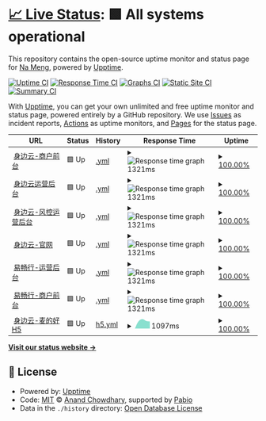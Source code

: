 # [📈 Live Status](https://iwangjie.github.io/sby): <!--live status--> **🟩 All systems operational**

This repository contains the open-source uptime monitor and status page for [Na Meng](https://iwangjie.github.io/sby), powered by [Upptime](https://github.com/upptime/upptime).

[![Uptime CI](https://github.com/iwangjie/sby/workflows/Uptime%20CI/badge.svg)](https://github.com/iwangjie/sby/actions?query=workflow%3A%22Uptime+CI%22)
[![Response Time CI](https://github.com/iwangjie/sby/workflows/Response%20Time%20CI/badge.svg)](https://github.com/iwangjie/sby/actions?query=workflow%3A%22Response+Time+CI%22)
[![Graphs CI](https://github.com/iwangjie/sby/workflows/Graphs%20CI/badge.svg)](https://github.com/iwangjie/sby/actions?query=workflow%3A%22Graphs+CI%22)
[![Static Site CI](https://github.com/iwangjie/sby/workflows/Static%20Site%20CI/badge.svg)](https://github.com/iwangjie/sby/actions?query=workflow%3A%22Static+Site+CI%22)
[![Summary CI](https://github.com/iwangjie/sby/workflows/Summary%20CI/badge.svg)](https://github.com/iwangjie/sby/actions?query=workflow%3A%22Summary+CI%22)

With [Upptime](https://upptime.js.org), you can get your own unlimited and free uptime monitor and status page, powered entirely by a GitHub repository. We use [Issues](https://github.com/iwangjie/sby/issues) as incident reports, [Actions](https://github.com/iwangjie/sby/actions) as uptime monitors, and [Pages](https://iwangjie.github.io/sby) for the status page.

<!--start: status pages-->
<!-- This summary is generated by Upptime (https://github.com/upptime/upptime) -->
<!-- Do not edit this manually, your changes will be overwritten -->
<!-- prettier-ignore -->
| URL | Status | History | Response Time | Uptime |
| --- | ------ | ------- | ------------- | ------ |
| <img alt="" src="https://icons.duckduckgo.com/ip3/merchant.serviceshare.com.ico" height="13"> [身边云-商户前台](https://merchant.serviceshare.com/login) | 🟩 Up | [.yml](https://github.com/iwangjie/sby/commits/HEAD/history/.yml) | <details><summary><img alt="Response time graph" src="./graphs//response-time-week.png" height="20"> 1321ms</summary><br><a href="https://iwangjie.github.io/sby/history/"><img alt="Response time 1384" src="https://img.shields.io/endpoint?url=https%3A%2F%2Fraw.githubusercontent.com%2Fiwangjie%2Fsby%2FHEAD%2Fapi%2F%2Fresponse-time.json"></a><br><a href="https://iwangjie.github.io/sby/history/"><img alt="24-hour response time 1334" src="https://img.shields.io/endpoint?url=https%3A%2F%2Fraw.githubusercontent.com%2Fiwangjie%2Fsby%2FHEAD%2Fapi%2F%2Fresponse-time-day.json"></a><br><a href="https://iwangjie.github.io/sby/history/"><img alt="7-day response time 1321" src="https://img.shields.io/endpoint?url=https%3A%2F%2Fraw.githubusercontent.com%2Fiwangjie%2Fsby%2FHEAD%2Fapi%2F%2Fresponse-time-week.json"></a><br><a href="https://iwangjie.github.io/sby/history/"><img alt="30-day response time 1374" src="https://img.shields.io/endpoint?url=https%3A%2F%2Fraw.githubusercontent.com%2Fiwangjie%2Fsby%2FHEAD%2Fapi%2F%2Fresponse-time-month.json"></a><br><a href="https://iwangjie.github.io/sby/history/"><img alt="1-year response time 1384" src="https://img.shields.io/endpoint?url=https%3A%2F%2Fraw.githubusercontent.com%2Fiwangjie%2Fsby%2FHEAD%2Fapi%2F%2Fresponse-time-year.json"></a></details> | <details><summary><a href="https://iwangjie.github.io/sby/history/">100.00%</a></summary><a href="https://iwangjie.github.io/sby/history/"><img alt="All-time uptime 100.00%" src="https://img.shields.io/endpoint?url=https%3A%2F%2Fraw.githubusercontent.com%2Fiwangjie%2Fsby%2FHEAD%2Fapi%2F%2Fuptime.json"></a><br><a href="https://iwangjie.github.io/sby/history/"><img alt="24-hour uptime 100.00%" src="https://img.shields.io/endpoint?url=https%3A%2F%2Fraw.githubusercontent.com%2Fiwangjie%2Fsby%2FHEAD%2Fapi%2F%2Fuptime-day.json"></a><br><a href="https://iwangjie.github.io/sby/history/"><img alt="7-day uptime 100.00%" src="https://img.shields.io/endpoint?url=https%3A%2F%2Fraw.githubusercontent.com%2Fiwangjie%2Fsby%2FHEAD%2Fapi%2F%2Fuptime-week.json"></a><br><a href="https://iwangjie.github.io/sby/history/"><img alt="30-day uptime 100.00%" src="https://img.shields.io/endpoint?url=https%3A%2F%2Fraw.githubusercontent.com%2Fiwangjie%2Fsby%2FHEAD%2Fapi%2F%2Fuptime-month.json"></a><br><a href="https://iwangjie.github.io/sby/history/"><img alt="1-year uptime 100.00%" src="https://img.shields.io/endpoint?url=https%3A%2F%2Fraw.githubusercontent.com%2Fiwangjie%2Fsby%2FHEAD%2Fapi%2F%2Fuptime-year.json"></a></details>
| <img alt="" src="https://icons.duckduckgo.com/ip3/manage.serviceshare.com.ico" height="13"> [身边云运营后台](https://manage.serviceshare.com/login?redirect=%2F) | 🟩 Up | [.yml](https://github.com/iwangjie/sby/commits/HEAD/history/.yml) | <details><summary><img alt="Response time graph" src="./graphs//response-time-week.png" height="20"> 1321ms</summary><br><a href="https://iwangjie.github.io/sby/history/"><img alt="Response time 1384" src="https://img.shields.io/endpoint?url=https%3A%2F%2Fraw.githubusercontent.com%2Fiwangjie%2Fsby%2FHEAD%2Fapi%2F%2Fresponse-time.json"></a><br><a href="https://iwangjie.github.io/sby/history/"><img alt="24-hour response time 1334" src="https://img.shields.io/endpoint?url=https%3A%2F%2Fraw.githubusercontent.com%2Fiwangjie%2Fsby%2FHEAD%2Fapi%2F%2Fresponse-time-day.json"></a><br><a href="https://iwangjie.github.io/sby/history/"><img alt="7-day response time 1321" src="https://img.shields.io/endpoint?url=https%3A%2F%2Fraw.githubusercontent.com%2Fiwangjie%2Fsby%2FHEAD%2Fapi%2F%2Fresponse-time-week.json"></a><br><a href="https://iwangjie.github.io/sby/history/"><img alt="30-day response time 1374" src="https://img.shields.io/endpoint?url=https%3A%2F%2Fraw.githubusercontent.com%2Fiwangjie%2Fsby%2FHEAD%2Fapi%2F%2Fresponse-time-month.json"></a><br><a href="https://iwangjie.github.io/sby/history/"><img alt="1-year response time 1384" src="https://img.shields.io/endpoint?url=https%3A%2F%2Fraw.githubusercontent.com%2Fiwangjie%2Fsby%2FHEAD%2Fapi%2F%2Fresponse-time-year.json"></a></details> | <details><summary><a href="https://iwangjie.github.io/sby/history/">100.00%</a></summary><a href="https://iwangjie.github.io/sby/history/"><img alt="All-time uptime 100.00%" src="https://img.shields.io/endpoint?url=https%3A%2F%2Fraw.githubusercontent.com%2Fiwangjie%2Fsby%2FHEAD%2Fapi%2F%2Fuptime.json"></a><br><a href="https://iwangjie.github.io/sby/history/"><img alt="24-hour uptime 100.00%" src="https://img.shields.io/endpoint?url=https%3A%2F%2Fraw.githubusercontent.com%2Fiwangjie%2Fsby%2FHEAD%2Fapi%2F%2Fuptime-day.json"></a><br><a href="https://iwangjie.github.io/sby/history/"><img alt="7-day uptime 100.00%" src="https://img.shields.io/endpoint?url=https%3A%2F%2Fraw.githubusercontent.com%2Fiwangjie%2Fsby%2FHEAD%2Fapi%2F%2Fuptime-week.json"></a><br><a href="https://iwangjie.github.io/sby/history/"><img alt="30-day uptime 100.00%" src="https://img.shields.io/endpoint?url=https%3A%2F%2Fraw.githubusercontent.com%2Fiwangjie%2Fsby%2FHEAD%2Fapi%2F%2Fuptime-month.json"></a><br><a href="https://iwangjie.github.io/sby/history/"><img alt="1-year uptime 100.00%" src="https://img.shields.io/endpoint?url=https%3A%2F%2Fraw.githubusercontent.com%2Fiwangjie%2Fsby%2FHEAD%2Fapi%2F%2Fuptime-year.json"></a></details>
| <img alt="" src="https://icons.duckduckgo.com/ip3/risk.serviceshare.com.ico" height="13"> [身边云-风控运营后台](https://risk.serviceshare.com/) | 🟩 Up | [.yml](https://github.com/iwangjie/sby/commits/HEAD/history/.yml) | <details><summary><img alt="Response time graph" src="./graphs//response-time-week.png" height="20"> 1321ms</summary><br><a href="https://iwangjie.github.io/sby/history/"><img alt="Response time 1384" src="https://img.shields.io/endpoint?url=https%3A%2F%2Fraw.githubusercontent.com%2Fiwangjie%2Fsby%2FHEAD%2Fapi%2F%2Fresponse-time.json"></a><br><a href="https://iwangjie.github.io/sby/history/"><img alt="24-hour response time 1334" src="https://img.shields.io/endpoint?url=https%3A%2F%2Fraw.githubusercontent.com%2Fiwangjie%2Fsby%2FHEAD%2Fapi%2F%2Fresponse-time-day.json"></a><br><a href="https://iwangjie.github.io/sby/history/"><img alt="7-day response time 1321" src="https://img.shields.io/endpoint?url=https%3A%2F%2Fraw.githubusercontent.com%2Fiwangjie%2Fsby%2FHEAD%2Fapi%2F%2Fresponse-time-week.json"></a><br><a href="https://iwangjie.github.io/sby/history/"><img alt="30-day response time 1374" src="https://img.shields.io/endpoint?url=https%3A%2F%2Fraw.githubusercontent.com%2Fiwangjie%2Fsby%2FHEAD%2Fapi%2F%2Fresponse-time-month.json"></a><br><a href="https://iwangjie.github.io/sby/history/"><img alt="1-year response time 1384" src="https://img.shields.io/endpoint?url=https%3A%2F%2Fraw.githubusercontent.com%2Fiwangjie%2Fsby%2FHEAD%2Fapi%2F%2Fresponse-time-year.json"></a></details> | <details><summary><a href="https://iwangjie.github.io/sby/history/">100.00%</a></summary><a href="https://iwangjie.github.io/sby/history/"><img alt="All-time uptime 100.00%" src="https://img.shields.io/endpoint?url=https%3A%2F%2Fraw.githubusercontent.com%2Fiwangjie%2Fsby%2FHEAD%2Fapi%2F%2Fuptime.json"></a><br><a href="https://iwangjie.github.io/sby/history/"><img alt="24-hour uptime 100.00%" src="https://img.shields.io/endpoint?url=https%3A%2F%2Fraw.githubusercontent.com%2Fiwangjie%2Fsby%2FHEAD%2Fapi%2F%2Fuptime-day.json"></a><br><a href="https://iwangjie.github.io/sby/history/"><img alt="7-day uptime 100.00%" src="https://img.shields.io/endpoint?url=https%3A%2F%2Fraw.githubusercontent.com%2Fiwangjie%2Fsby%2FHEAD%2Fapi%2F%2Fuptime-week.json"></a><br><a href="https://iwangjie.github.io/sby/history/"><img alt="30-day uptime 100.00%" src="https://img.shields.io/endpoint?url=https%3A%2F%2Fraw.githubusercontent.com%2Fiwangjie%2Fsby%2FHEAD%2Fapi%2F%2Fuptime-month.json"></a><br><a href="https://iwangjie.github.io/sby/history/"><img alt="1-year uptime 100.00%" src="https://img.shields.io/endpoint?url=https%3A%2F%2Fraw.githubusercontent.com%2Fiwangjie%2Fsby%2FHEAD%2Fapi%2F%2Fuptime-year.json"></a></details>
| <img alt="" src="https://icons.duckduckgo.com/ip3/serviceshare.com.ico" height="13"> [身边云-官网](hhttps://serviceshare.com/) | 🟩 Up | [.yml](https://github.com/iwangjie/sby/commits/HEAD/history/.yml) | <details><summary><img alt="Response time graph" src="./graphs//response-time-week.png" height="20"> 1321ms</summary><br><a href="https://iwangjie.github.io/sby/history/"><img alt="Response time 1384" src="https://img.shields.io/endpoint?url=https%3A%2F%2Fraw.githubusercontent.com%2Fiwangjie%2Fsby%2FHEAD%2Fapi%2F%2Fresponse-time.json"></a><br><a href="https://iwangjie.github.io/sby/history/"><img alt="24-hour response time 1334" src="https://img.shields.io/endpoint?url=https%3A%2F%2Fraw.githubusercontent.com%2Fiwangjie%2Fsby%2FHEAD%2Fapi%2F%2Fresponse-time-day.json"></a><br><a href="https://iwangjie.github.io/sby/history/"><img alt="7-day response time 1321" src="https://img.shields.io/endpoint?url=https%3A%2F%2Fraw.githubusercontent.com%2Fiwangjie%2Fsby%2FHEAD%2Fapi%2F%2Fresponse-time-week.json"></a><br><a href="https://iwangjie.github.io/sby/history/"><img alt="30-day response time 1374" src="https://img.shields.io/endpoint?url=https%3A%2F%2Fraw.githubusercontent.com%2Fiwangjie%2Fsby%2FHEAD%2Fapi%2F%2Fresponse-time-month.json"></a><br><a href="https://iwangjie.github.io/sby/history/"><img alt="1-year response time 1384" src="https://img.shields.io/endpoint?url=https%3A%2F%2Fraw.githubusercontent.com%2Fiwangjie%2Fsby%2FHEAD%2Fapi%2F%2Fresponse-time-year.json"></a></details> | <details><summary><a href="https://iwangjie.github.io/sby/history/">100.00%</a></summary><a href="https://iwangjie.github.io/sby/history/"><img alt="All-time uptime 100.00%" src="https://img.shields.io/endpoint?url=https%3A%2F%2Fraw.githubusercontent.com%2Fiwangjie%2Fsby%2FHEAD%2Fapi%2F%2Fuptime.json"></a><br><a href="https://iwangjie.github.io/sby/history/"><img alt="24-hour uptime 100.00%" src="https://img.shields.io/endpoint?url=https%3A%2F%2Fraw.githubusercontent.com%2Fiwangjie%2Fsby%2FHEAD%2Fapi%2F%2Fuptime-day.json"></a><br><a href="https://iwangjie.github.io/sby/history/"><img alt="7-day uptime 100.00%" src="https://img.shields.io/endpoint?url=https%3A%2F%2Fraw.githubusercontent.com%2Fiwangjie%2Fsby%2FHEAD%2Fapi%2F%2Fuptime-week.json"></a><br><a href="https://iwangjie.github.io/sby/history/"><img alt="30-day uptime 100.00%" src="https://img.shields.io/endpoint?url=https%3A%2F%2Fraw.githubusercontent.com%2Fiwangjie%2Fsby%2FHEAD%2Fapi%2F%2Fuptime-month.json"></a><br><a href="https://iwangjie.github.io/sby/history/"><img alt="1-year uptime 100.00%" src="https://img.shields.io/endpoint?url=https%3A%2F%2Fraw.githubusercontent.com%2Fiwangjie%2Fsby%2FHEAD%2Fapi%2F%2Fuptime-year.json"></a></details>
| <img alt="" src="https://icons.duckduckgo.com/ip3/manage.ycxlg.com.ico" height="13"> [易畅行-运营后台](https://manage.ycxlg.com/login?redirect=%2F) | 🟩 Up | [.yml](https://github.com/iwangjie/sby/commits/HEAD/history/.yml) | <details><summary><img alt="Response time graph" src="./graphs//response-time-week.png" height="20"> 1321ms</summary><br><a href="https://iwangjie.github.io/sby/history/"><img alt="Response time 1384" src="https://img.shields.io/endpoint?url=https%3A%2F%2Fraw.githubusercontent.com%2Fiwangjie%2Fsby%2FHEAD%2Fapi%2F%2Fresponse-time.json"></a><br><a href="https://iwangjie.github.io/sby/history/"><img alt="24-hour response time 1334" src="https://img.shields.io/endpoint?url=https%3A%2F%2Fraw.githubusercontent.com%2Fiwangjie%2Fsby%2FHEAD%2Fapi%2F%2Fresponse-time-day.json"></a><br><a href="https://iwangjie.github.io/sby/history/"><img alt="7-day response time 1321" src="https://img.shields.io/endpoint?url=https%3A%2F%2Fraw.githubusercontent.com%2Fiwangjie%2Fsby%2FHEAD%2Fapi%2F%2Fresponse-time-week.json"></a><br><a href="https://iwangjie.github.io/sby/history/"><img alt="30-day response time 1374" src="https://img.shields.io/endpoint?url=https%3A%2F%2Fraw.githubusercontent.com%2Fiwangjie%2Fsby%2FHEAD%2Fapi%2F%2Fresponse-time-month.json"></a><br><a href="https://iwangjie.github.io/sby/history/"><img alt="1-year response time 1384" src="https://img.shields.io/endpoint?url=https%3A%2F%2Fraw.githubusercontent.com%2Fiwangjie%2Fsby%2FHEAD%2Fapi%2F%2Fresponse-time-year.json"></a></details> | <details><summary><a href="https://iwangjie.github.io/sby/history/">100.00%</a></summary><a href="https://iwangjie.github.io/sby/history/"><img alt="All-time uptime 100.00%" src="https://img.shields.io/endpoint?url=https%3A%2F%2Fraw.githubusercontent.com%2Fiwangjie%2Fsby%2FHEAD%2Fapi%2F%2Fuptime.json"></a><br><a href="https://iwangjie.github.io/sby/history/"><img alt="24-hour uptime 100.00%" src="https://img.shields.io/endpoint?url=https%3A%2F%2Fraw.githubusercontent.com%2Fiwangjie%2Fsby%2FHEAD%2Fapi%2F%2Fuptime-day.json"></a><br><a href="https://iwangjie.github.io/sby/history/"><img alt="7-day uptime 100.00%" src="https://img.shields.io/endpoint?url=https%3A%2F%2Fraw.githubusercontent.com%2Fiwangjie%2Fsby%2FHEAD%2Fapi%2F%2Fuptime-week.json"></a><br><a href="https://iwangjie.github.io/sby/history/"><img alt="30-day uptime 100.00%" src="https://img.shields.io/endpoint?url=https%3A%2F%2Fraw.githubusercontent.com%2Fiwangjie%2Fsby%2FHEAD%2Fapi%2F%2Fuptime-month.json"></a><br><a href="https://iwangjie.github.io/sby/history/"><img alt="1-year uptime 100.00%" src="https://img.shields.io/endpoint?url=https%3A%2F%2Fraw.githubusercontent.com%2Fiwangjie%2Fsby%2FHEAD%2Fapi%2F%2Fuptime-year.json"></a></details>
| <img alt="" src="https://icons.duckduckgo.com/ip3/merchant.ycxlg.com.ico" height="13"> [易畅行-商户前台](https://merchant.ycxlg.com/login) | 🟩 Up | [.yml](https://github.com/iwangjie/sby/commits/HEAD/history/.yml) | <details><summary><img alt="Response time graph" src="./graphs//response-time-week.png" height="20"> 1321ms</summary><br><a href="https://iwangjie.github.io/sby/history/"><img alt="Response time 1384" src="https://img.shields.io/endpoint?url=https%3A%2F%2Fraw.githubusercontent.com%2Fiwangjie%2Fsby%2FHEAD%2Fapi%2F%2Fresponse-time.json"></a><br><a href="https://iwangjie.github.io/sby/history/"><img alt="24-hour response time 1334" src="https://img.shields.io/endpoint?url=https%3A%2F%2Fraw.githubusercontent.com%2Fiwangjie%2Fsby%2FHEAD%2Fapi%2F%2Fresponse-time-day.json"></a><br><a href="https://iwangjie.github.io/sby/history/"><img alt="7-day response time 1321" src="https://img.shields.io/endpoint?url=https%3A%2F%2Fraw.githubusercontent.com%2Fiwangjie%2Fsby%2FHEAD%2Fapi%2F%2Fresponse-time-week.json"></a><br><a href="https://iwangjie.github.io/sby/history/"><img alt="30-day response time 1374" src="https://img.shields.io/endpoint?url=https%3A%2F%2Fraw.githubusercontent.com%2Fiwangjie%2Fsby%2FHEAD%2Fapi%2F%2Fresponse-time-month.json"></a><br><a href="https://iwangjie.github.io/sby/history/"><img alt="1-year response time 1384" src="https://img.shields.io/endpoint?url=https%3A%2F%2Fraw.githubusercontent.com%2Fiwangjie%2Fsby%2FHEAD%2Fapi%2F%2Fresponse-time-year.json"></a></details> | <details><summary><a href="https://iwangjie.github.io/sby/history/">100.00%</a></summary><a href="https://iwangjie.github.io/sby/history/"><img alt="All-time uptime 100.00%" src="https://img.shields.io/endpoint?url=https%3A%2F%2Fraw.githubusercontent.com%2Fiwangjie%2Fsby%2FHEAD%2Fapi%2F%2Fuptime.json"></a><br><a href="https://iwangjie.github.io/sby/history/"><img alt="24-hour uptime 100.00%" src="https://img.shields.io/endpoint?url=https%3A%2F%2Fraw.githubusercontent.com%2Fiwangjie%2Fsby%2FHEAD%2Fapi%2F%2Fuptime-day.json"></a><br><a href="https://iwangjie.github.io/sby/history/"><img alt="7-day uptime 100.00%" src="https://img.shields.io/endpoint?url=https%3A%2F%2Fraw.githubusercontent.com%2Fiwangjie%2Fsby%2FHEAD%2Fapi%2F%2Fuptime-week.json"></a><br><a href="https://iwangjie.github.io/sby/history/"><img alt="30-day uptime 100.00%" src="https://img.shields.io/endpoint?url=https%3A%2F%2Fraw.githubusercontent.com%2Fiwangjie%2Fsby%2FHEAD%2Fapi%2F%2Fuptime-month.json"></a><br><a href="https://iwangjie.github.io/sby/history/"><img alt="1-year uptime 100.00%" src="https://img.shields.io/endpoint?url=https%3A%2F%2Fraw.githubusercontent.com%2Fiwangjie%2Fsby%2FHEAD%2Fapi%2F%2Fuptime-year.json"></a></details>
| <img alt="" src="https://icons.duckduckgo.com/ip3/huibutie-h5.serviceshare.com.ico" height="13"> [身边云-麦的好H5](https://huibutie-h5.serviceshare.com/#/pages/user/login?redirectUrl=%252F) | 🟩 Up | [h5.yml](https://github.com/iwangjie/sby/commits/HEAD/history/h5.yml) | <details><summary><img alt="Response time graph" src="./graphs/h5/response-time-week.png" height="20"> 1097ms</summary><br><a href="https://iwangjie.github.io/sby/history/h5"><img alt="Response time 1233" src="https://img.shields.io/endpoint?url=https%3A%2F%2Fraw.githubusercontent.com%2Fiwangjie%2Fsby%2FHEAD%2Fapi%2Fh5%2Fresponse-time.json"></a><br><a href="https://iwangjie.github.io/sby/history/h5"><img alt="24-hour response time 986" src="https://img.shields.io/endpoint?url=https%3A%2F%2Fraw.githubusercontent.com%2Fiwangjie%2Fsby%2FHEAD%2Fapi%2Fh5%2Fresponse-time-day.json"></a><br><a href="https://iwangjie.github.io/sby/history/h5"><img alt="7-day response time 1097" src="https://img.shields.io/endpoint?url=https%3A%2F%2Fraw.githubusercontent.com%2Fiwangjie%2Fsby%2FHEAD%2Fapi%2Fh5%2Fresponse-time-week.json"></a><br><a href="https://iwangjie.github.io/sby/history/h5"><img alt="30-day response time 1211" src="https://img.shields.io/endpoint?url=https%3A%2F%2Fraw.githubusercontent.com%2Fiwangjie%2Fsby%2FHEAD%2Fapi%2Fh5%2Fresponse-time-month.json"></a><br><a href="https://iwangjie.github.io/sby/history/h5"><img alt="1-year response time 1233" src="https://img.shields.io/endpoint?url=https%3A%2F%2Fraw.githubusercontent.com%2Fiwangjie%2Fsby%2FHEAD%2Fapi%2Fh5%2Fresponse-time-year.json"></a></details> | <details><summary><a href="https://iwangjie.github.io/sby/history/h5">100.00%</a></summary><a href="https://iwangjie.github.io/sby/history/h5"><img alt="All-time uptime 100.00%" src="https://img.shields.io/endpoint?url=https%3A%2F%2Fraw.githubusercontent.com%2Fiwangjie%2Fsby%2FHEAD%2Fapi%2Fh5%2Fuptime.json"></a><br><a href="https://iwangjie.github.io/sby/history/h5"><img alt="24-hour uptime 100.00%" src="https://img.shields.io/endpoint?url=https%3A%2F%2Fraw.githubusercontent.com%2Fiwangjie%2Fsby%2FHEAD%2Fapi%2Fh5%2Fuptime-day.json"></a><br><a href="https://iwangjie.github.io/sby/history/h5"><img alt="7-day uptime 100.00%" src="https://img.shields.io/endpoint?url=https%3A%2F%2Fraw.githubusercontent.com%2Fiwangjie%2Fsby%2FHEAD%2Fapi%2Fh5%2Fuptime-week.json"></a><br><a href="https://iwangjie.github.io/sby/history/h5"><img alt="30-day uptime 100.00%" src="https://img.shields.io/endpoint?url=https%3A%2F%2Fraw.githubusercontent.com%2Fiwangjie%2Fsby%2FHEAD%2Fapi%2Fh5%2Fuptime-month.json"></a><br><a href="https://iwangjie.github.io/sby/history/h5"><img alt="1-year uptime 100.00%" src="https://img.shields.io/endpoint?url=https%3A%2F%2Fraw.githubusercontent.com%2Fiwangjie%2Fsby%2FHEAD%2Fapi%2Fh5%2Fuptime-year.json"></a></details>

<!--end: status pages-->

[**Visit our status website →**](https://iwangjie.github.io/sby)

## 📄 License

- Powered by: [Upptime](https://github.com/upptime/upptime)
- Code: [MIT](./LICENSE) © [Anand Chowdhary](https://anandchowdhary.com), supported by [Pabio](https://pabio.com)
- Data in the `./history` directory: [Open Database License](https://opendatacommons.org/licenses/odbl/1-0/)
